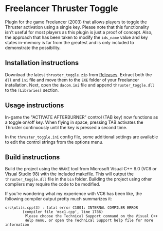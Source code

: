 # Freelancer Thruster Toggle
Plugin for the game Freelancer (2003) that allows players to toggle the Thruster activation using a single key.
Please note that this functionality isn't useful for most players as this plugin is just a proof of concept.
Also, the approach that has been taken to modify the `ids_name` value and key states in-memory is far from the greatest and is only included to demonstrate the possibility.

## Installation instructions
Download the latest `thruster_toggle.zip` from [Releases](https://github.com/BC46/freelancer-thruster-toggle/releases). Extract both the `dll` and `ini` file and move them to the `EXE` folder of your Freelancer installation.
Next, open the `dacom.ini` file and append `thruster_toggle.dll` to the `[Libraries]` section.

## Usage instructions
In-game the "ACTIVATE AFTERBURNER" control (TAB key) now functions as a toggle on/off key.
When flying in space, pressing TAB activates the Thruster continuously until the key is pressed a second time.

In the `thruster_toggle.ini` config file, some additional settings are available to edit the control strings from the options menu.

## Build instructions
Build the project using the `NMAKE` tool from Microsoft Visual C++ 6.0 (VC6 or Visual Studio 98) with the included makefile.
This will output the `thruster_toggle.dll` file in the `bin` folder.
Building the project using other compilers may require the code to be modified.

If you're wondering what my experience with VC6 has been like, the following compiler output pretty much summarizes it:
```
src\utils.cpp(3) : fatal error C1001: INTERNAL COMPILER ERROR
        (compiler file 'msc1.cpp', line 1786)
         Please choose the Technical Support command on the Visual C++
         Help menu, or open the Technical Support help file for more information
```
